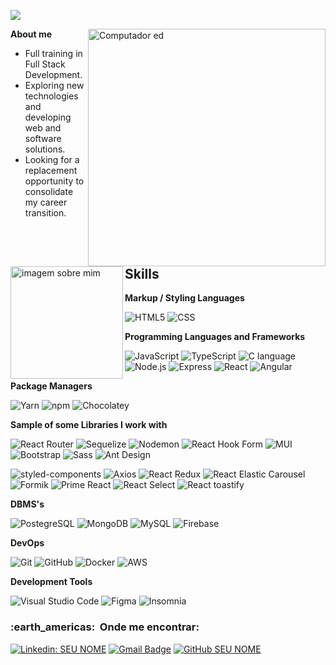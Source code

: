 
![](https://komarev.com/ghpvc/?username=ed-radanovis&color=006bed)

<img src="https://raw.githubusercontent.com/MicaelliMedeiros/micaellimedeiros/master/image/computer-illustration.png" min-width="380px" max-width="380px" width="380px" align="right" alt="Computador ed">

<img src="https://user-images.githubusercontent.com/97674396/184233966-7c007693-062f-46e4-a323-162a6c6403c9.jpg" min-width="180px" max-width="180px" width="180px" align="left" alt="imagem sobre mim"> **About me**

- Full training in Full Stack Development.
- Exploring new technologies and developing web and software solutions.
- Looking for a replacement opportunity to consolidate my career transition.

<br>

<h2> Skills </h2>

**Markup / Styling Languages**

  ![HTML5](https://img.shields.io/badge/-HTML5-333333?style=flat&logo=HTML5)
  ![CSS](https://img.shields.io/badge/-CSS-333333?style=flat&logo=CSS3&logoColor=1572B6)

**Programming Languages and Frameworks**

  ![JavaScript](https://img.shields.io/badge/-JavaScript-333333?style=flat&logo=javascript)
  ![TypeScript](https://img.shields.io/badge/-TypeScript-333333?style=flat&logo=typescript&logoColor=2F74C0)
  ![C language](https://img.shields.io/badge/-C%20language-333333?style=flat&logo=C)
  ![Node.js](https://img.shields.io/badge/-Node.js-333333?style=flat&logo=Node.js)
  ![Express](https://img.shields.io/badge/-Express-333333?style=flat&logo=express)
  ![React](https://img.shields.io/badge/-React-333333?style=flat&logo=react)
  ![Angular](https://img.shields.io/badge/-Angular-333333?style=flat&logo=Angular&logoColor=d31f25)
    
**Package Managers**

  ![Yarn](https://img.shields.io/badge/-Yarn-333333?style=flat&logo=Yarn)
  ![npm](https://img.shields.io/badge/-npm-333333?style=flat&logo=npm)
  ![Chocolatey](https://img.shields.io/badge/-Chocolatey-333333?style=flat&logo=Chocolatey)
  
**Sample of some Libraries I work with** 
 
  ![React Router](https://img.shields.io/badge/-React%20Router-333333?style=flat&logo=React%20Router)
  ![Sequelize](https://img.shields.io/badge/-Sequelize-333333?style=flat&logo=Sequelize)
  ![Nodemon](https://img.shields.io/badge/-Nodemon-333333?style=flat&logo=nodemon)
  ![React Hook Form](https://img.shields.io/badge/-React%20Hook%20Form-333333?style=flat&logo=React%20Hook%20Form)
  ![MUI](https://img.shields.io/badge/-MUI-333333?style=flat&logo=MUI)
  ![Bootstrap](https://img.shields.io/badge/-Bootstrap-333333?style=flat&logo=Bootstrap)
  ![Sass](https://img.shields.io/badge/-Sass-333333?style=flat&logo=sass)
  ![Ant Design](https://img.shields.io/badge/-Ant%20Design-333333?style=flat&logo=Ant%20Design)
  
  ![styled-components](https://img.shields.io/badge/-styled%20components-333333?style=flat&logo=styled-components)
  ![Axios](https://img.shields.io/badge/-Axios-333333?style=flat&logo=Axios)
  ![React Redux](https://img.shields.io/badge/-React%20Redux-333333?style=flat&logo=React%20Redux)
  ![React Elastic Carousel](https://img.shields.io/badge/-React%20Elastic%20Carousel-333333?style=flat&logo=React%20Elastic%20Carousel)
  ![Formik](https://img.shields.io/badge/-Formik-333333?style=flat&logo=Formik)
  ![Prime React](https://img.shields.io/badge/-Prime%20React-333333?style=flat&logo=Prime%20React)
  ![React Select](https://img.shields.io/badge/-React%20Select-333333?style=flat&logo=React%20Select)
  ![React toastify](https://img.shields.io/badge/-React%20toastify-333333?style=flat&logo=React%20toastify)  

**DBMS's**  

  ![PostegreSQL](https://img.shields.io/badge/-PostgreSQL-333333?style=flat&logo=PostgreSQL)
  ![MongoDB](https://img.shields.io/badge/-MongoDB-333333?style=flat&logo=mongoDB)
  ![MySQL](https://img.shields.io/badge/-MySQL-333333?style=flat&logo=mysql)
  ![Firebase](https://img.shields.io/badge/-Firebase-333333?style=flat&logo=firebase)
  
**DevOps**

  ![Git](https://img.shields.io/badge/-Git-333333?style=flat&logo=git)
  ![GitHub](https://img.shields.io/badge/-GitHub-333333?style=flat&logo=github)
  ![Docker](https://img.shields.io/badge/-Docker-333333?style=flat&logo=docker)
  ![AWS](https://img.shields.io/badge/-AWS-333333?style=flat&logo=amazon)

**Development Tools**

  ![Visual Studio Code](https://img.shields.io/badge/-Visual%20Studio%20Code-333333?style=flat&logo=visual-studio-code&logoColor=007ACC)
  ![Figma](https://img.shields.io/badge/-Figma-333333?style=flat&logo=figma&logoColor=007ACC)
  ![Insomnia](https://img.shields.io/badge/-Insomnia-333333?style=flat&logo=Insomnia)
  
<h3> :earth_americas: &nbsp;Onde me encontrar: </h3> 

[![Linkedin: SEU NOME](https://img.shields.io/badge/-EdmarRadanovis-blue?style=flat-square&logo=Linkedin&logoColor=white&link=LINK-DO-SEU-LINKEDIN)](https://www.linkedin.com/in/edmar-radanovis-0130b611a/)
[![Gmail Badge](https://img.shields.io/badge/-edradanovis@gmail.com-006bed?style=flat-square&logo=Gmail&logoColor=white&link=mailto:edradanovis@gmail.com)](mailto:edradanovis@gmail.com)
[![GitHub SEU NOME]( https://img.shields.io/github/followers/ed-radanovis?label=follow&style=social)](https://github.com/ed-radanovis)

